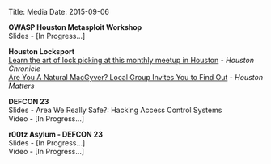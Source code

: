 Title: Media
Date: 2015-09-06

**OWASP Houston Metasploit Workshop**  
Slides - [In Progress...]  

**Houston Locksport**  
[Learn the art of lock picking at this monthly meetup in Houston](http://www.chron.com/life/article/Learn-the-art-of-lock-picking-at-this-weekly-6097005.php) - *Houston Chronicle*   
[Are You A Natural MacGyver? Local Group Invites You to Find Out](http://www.houstonmatters.org/segments/segment-e/2015/03/20/the-art-of-lock-picking) - *Houston Matters*  

**DEFCON 23**  
Slides - Area We Really Safe?: Hacking Access Control Systems  
Video - [In Progress...]  

**r00tz Asylum - DEFCON 23**  
Slides - [In Progress...]  
Video - [In Progress...]  


